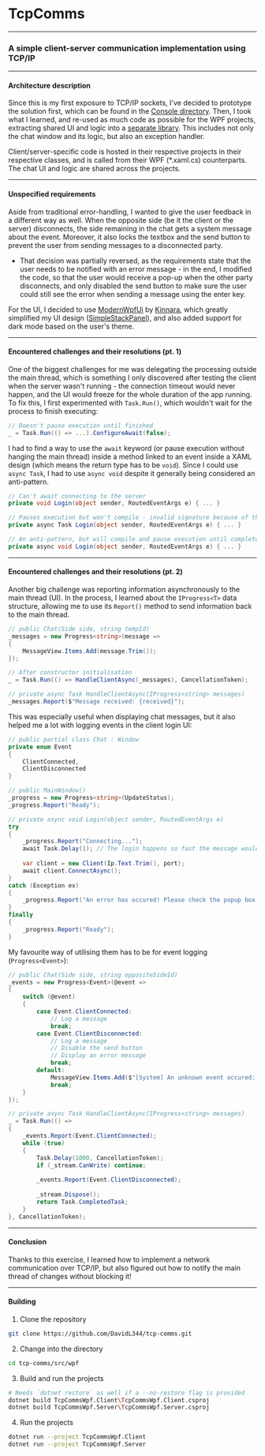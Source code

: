 ﻿# TcpComms

---

### A simple client-server communication implementation using TCP/IP

---

#### Architecture description

Since this is my first exposure to TCP/IP sockets, I've decided to prototype the solution first, which can be found in the [Console directory](src/console).
Then, I took what I learned, and re-used as much code as possible for the WPF projects,
extracting shared UI and logic into a [separate library](src/wpf/TcpCommsWpf.Shared).
This includes not only the chat window and its logic, but also an exception handler.

Client/server-specific code is hosted in their respective projects in their respective classes,
and is called from their WPF (*.xaml.cs) counterparts. The chat UI and logic are shared across the projects.

---

#### Unspecified requirements

Aside from traditional error-handling, I wanted to give the user feedback in a different way as well.
When the opposite side (be it the client or the server) disconnects, the side remaining in the chat
gets a system message about the event. Moreover, it also locks the textbox and the send button
to prevent the user from sending messages to a disconnected party.

- That decision was partially reversed, as the requirements state that the user
needs to be notified with an error message - in the end, I modified the code, so that the user
would receive a pop-up when the other party disconnects, and only disabled the send button
to make sure the user could still see the error when sending a message using the enter key.

For the UI, I decided to use [ModernWpfUi](https://www.nuget.org/packages/ModernWpfUI/)
by [Kinnara](https://github.com/Kinnara/ModernWpf), which greatly simplified my UI design
([SimpleStackPanel](https://github.com/Kinnara/ModernWpf/blob/master/ModernWpf.SampleApp/ControlPages/SimpleStackPanelPage.xaml)),
and also added support for dark mode based on the user's theme.

---

#### Encountered challenges and their resolutions (pt. 1)

One of the biggest challenges for me was delegating the processing outside the main thread, which is something
I only discovered after testing the client when the server wasn't running - the connection timeout
would never happen, and the UI would freeze for the whole duration of the app running. To fix this,
I first experimented with `Task.Run()`, which wouldn't wait for the process to finish executing:
```csharp
// Doesn't pause execution until finished
_ = Task.Run(() => ...).ConfigureAwait(false);
```
I had to find a way to use the `await` keyword (or pause execution without hanging the main thread) inside a method
linked to an event inside a XAML design (which means the return type has to be `void`). Since I could use `async Task`,
I had to use `async void` despite it generally being considered an anti-pattern.
```csharp
// Can't await connecting to the server
private void Login(object sender, RoutedEventArgs e) { ... }

// Pauses execution but won't compile - invalid signature because of the `Task` keyword
private async Task Login(object sender, RoutedEventArgs e) { ... }

// An anti-pattern, but will compile and pause execution until completed without hanging the main thread
private async void Login(object sender, RoutedEventArgs e) { ... }
```

---

#### Encountered challenges and their resolutions (pt. 2)

Another big challenge was reporting information asynchronously to the main thread (UI).
In the process, I learned about the `IProgress<T>` data structure,
allowing me to use its `Report()` method to send information back to the main thread. 
```csharp
// public Chat(Side side, string tempId)
_messages = new Progress<string>(message =>
{
    MessageView.Items.Add(message.Trim());
});

// After constructor initialisation
_ = Task.Run(() => HandleClientAsync(_messages), CancellationToken);

// private async Task HandleClientAsync(IProgress<string> messages)
_messages.Report($"Message received: {received}");
```
This was especially useful when displaying chat messages, but it also helped me a lot
with logging events in the client login UI:
```csharp
// public partial class Chat : Window
private enum Event
{
    ClientConnected,
    ClientDisconnected
}

// public MainWindow()
_progress = new Progress<string>(UpdateStatus);
_progress.Report("Ready");

// private async void Login(object sender, RoutedEventArgs e)
try
{
    _progress.Report("Connecting...");
    await Task.Delay(1); // The login happens so fast the message wouldn't appear
    
    var client = new Client(Ip.Text.Trim(), port);
    await client.ConnectAsync();
}
catch (Exception ex)
{
    _progress.Report("An error has occured! Please check the popup box for more information.");
}
finally
{
    _progress.Report("Ready");
}
```

My favourite way of utilising them has to be for event logging (`Progress<Event>`):
```csharp
// public Chat(Side side, string oppositeSideId)
_events = new Progress<Event>(@event =>
{
    switch (@event)
    {
        case Event.ClientConnected:
            // Log a message
            break;
        case Event.ClientDisconnected:
            // Log a message
            // Disable the send button
            // Display an error message
            break;
        default:
            MessageView.Items.Add($"[System] An unknown event occured: {@event}");
            break;
    }
});

// private async Task HandleClientAsync(IProgress<string> messages)
_ = Task.Run(() =>
{
    _events.Report(Event.ClientConnected);
    while (true)
    {
        Task.Delay(1000, CancellationToken);
        if (_stream.CanWrite) continue;
        
        _events.Report(Event.ClientDisconnected);
        
        _stream.Dispose();
        return Task.CompletedTask;
    }
}, CancellationToken);
```

---

#### Conclusion

Thanks to this exercise, I learned how to implement a network communication over TCP/IP,
but also figured out how to notify the main thread of changes without blocking it!

---

#### Building

1) Clone the repository
```bash
git clone https://github.com/DavidL344/tcp-comms.git
```

2) Change into the directory
```bash
cd tcp-comms/src/wpf
```

3) Build and run the projects
```bash
# Needs `dotnet restore` as well if a --no-restore flag is provided
dotnet build TcpCommsWpf.Client\TcpCommsWpf.Client.csproj
dotnet build TcpCommsWpf.Server\TcpCommsWpf.Server.csproj
```

4) Run the projects
```bash
dotnet run --project TcpCommsWpf.Client
dotnet run --project TcpCommsWpf.Server
```
